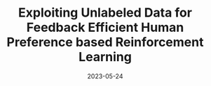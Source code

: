 ---
title: "Exploiting Unlabeled Data for Feedback Efficient Human Preference based Reinforcement Learning"
collection: publications
permalink: /publication/2023-05-24-Exploiting-Unlabeled-Data-for-Feedback-Efficient-Human-Preference-based-Reinforcement-Learning
# excerpt: 'Preference Based Reinforcement Learning has shown much promise for utilizing human binary feedback on queried trajectory pairs to recover the underlying reward model of the Human in the Loop (HiL). While works have attempted to better utilize the queries made to the human, in this work we make two observations about the unlabeled trajectories collected by the agent and propose two corresponding loss functions that ensure participation of unlabeled trajectories in the reward learning process, and structure the embedding space of the reward model such that it reflects the structure of state space with respect to action distances. We validate the proposed method on one locomotion domain and one robotic manipulation task and compare with the state-of-the-art baseline PEBBLE. We further present an ablation of the proposed loss components across both the domains and find that not only each of the loss components perform better than the baseline, but the synergic combination of the two has much better reward recovery and human feedback sample efficiency.'
date: 2023-05-24
venue: 'The AAAI 2023 Workshop on Representation Learning for Responsible Human-Centric AI (R2HCAI), and ICML 2023 - Many Facets of Preference Learning Workshop'
paperurl: 'https://arxiv.org/abs/2302.08738'
citation: 'Verma, Mudit, Siddhant Bhambri, and Subbarao Kambhampati. "Exploiting Unlabeled Data for Feedback Efficient Human Preference based Reinforcement Learning." arXiv preprint arXiv:2302.08738 (2023).'
---